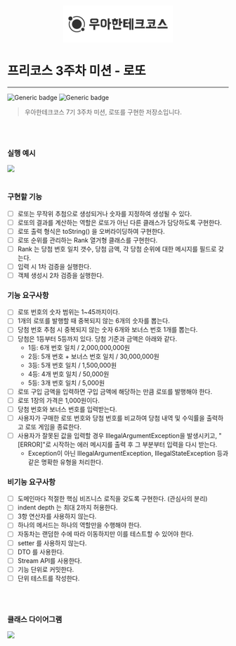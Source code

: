 <p align="center">
    <img src="images/woowahan.png" alt="우아한테크코스" width="250px">
</p>

# 프리코스 3주차 미션 - 로또

---

![Generic badge](https://img.shields.io/badge/precourse-week3-green.svg)
![Generic badge](https://img.shields.io/badge/version-1.0.1-brightgreen.svg)

[//]: # (![Generic badge]&#40;https://img.shields.io/badge/test-18_passed-blue.svg&#41;)


> 우아한테크코스 7기 3주차 미션, 로또를 구현한 저장소입니다.

<br>
<br>

### 실행 예시

<img src="images/">

<br>
<br>

### 구현할 기능

- [ ] 로또는 무작위 추첨으로 생성되거나 숫자를 지정하여 생성될 수 있다.
- [ ] 로또의 결과를 계산하는 역할은 로또가 아닌 다른 클래스가 담당하도록 구현한다.
- [ ] 로또 출력 형식은 toString() 을 오버라이딩하여 구현한다.
- [ ] 로또 순위를 관리하는 Rank 열거형 클래스를 구현한다.
- [ ] Rank 는 당첨 번호 일치 갯수, 당첨 금액, 각 당첨 순위에 대한 메시지를 필드로 갖는다.
- [ ] 입력 시 1차 검증을 실행한다.
- [ ] 객체 생성시 2차 검증을 실행한다.

### 기능 요구사항

- [ ] 로또 번호의 숫자 범위는 1~45까지이다.
- [ ] 1개의 로또를 발행할 때 중복되지 않는 6개의 숫자를 뽑는다.
- [ ] 당첨 번호 추첨 시 중복되지 않는 숫자 6개와 보너스 번호 1개를 뽑는다.
- [ ] 당첨은 1등부터 5등까지 있다. 당첨 기준과 금액은 아래와 같다.
  - 1등: 6개 번호 일치 / 2,000,000,000원
  - 2등: 5개 번호 + 보너스 번호 일치 / 30,000,000원
  - 3등: 5개 번호 일치 / 1,500,000원
  - 4등: 4개 번호 일치 / 50,000원
  - 5등: 3개 번호 일치 / 5,000원
- [ ] 로또 구입 금액을 입력하면 구입 금액에 해당하는 만큼 로또를 발행해야 한다.
- [ ] 로또 1장의 가격은 1,000원이다.
- [ ] 당첨 번호와 보너스 번호를 입력받는다.
- [ ] 사용자가 구매한 로또 번호와 당첨 번호를 비교하여 당첨 내역 및 수익률을 출력하고 로또 게임을 종료한다.
- [ ] 사용자가 잘못된 값을 입력할 경우 IllegalArgumentException을 발생시키고, "[ERROR]"로 시작하는 에러 메시지를 출력 후 그 부분부터 입력을 다시 받는다. 
  - Exception이 아닌 IllegalArgumentException, IllegalStateException 등과 같은 명확한 유형을 처리한다.

### 비기능 요구사항

- [ ] 도메인마다 적절한 핵심 비즈니스 로직을 갖도록 구현한다. (관심사의 분리)
- [ ] indent depth 는 최대 2까지 허용한다.
- [ ] 3항 연산자를 사용하지 않는다.
- [ ] 하나의 메서드는 하나의 역할만을 수행해야 한다.
- [ ] 자동차는 랜덤한 수에 따라 이동하지만 이를 테스트할 수 있어야 한다.
- [ ] setter 를 사용하지 않는다.
- [ ] DTO 를 사용한다.
- [ ] Stream API를 사용한다.
- [ ] 기능 단위로 커밋한다.
- [ ] 단위 테스트를 작성한다.

<br>
<br>

### 클래스 다이어그램

<img src="images"/>

<br>
<br>

<br>
<br>


